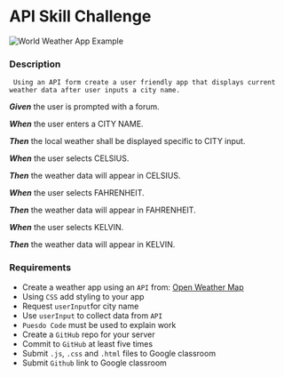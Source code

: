 # **API Skill Challenge** 

![World Weather App Example](https://media.giphy.com/media/l0RAdIlC1YRC83K4Xv/giphy.gif)

### Description
     Using an API form create a user friendly app that displays current weather data after user inputs a city name.

**_Given_** the user is prompted with a forum.

**_When_** the user enters a CITY NAME.

**_Then_** the local weather shall be displayed specific to CITY input.

**_When_** the user selects CELSIUS.

**_Then_** the weather data will appear in CELSIUS.

**_When_** the user selects FAHRENHEIT.

**_Then_** the weather data will appear in FAHRENHEIT.

**_When_** the user selects KELVIN.

**_Then_** the weather data will appear in KELVIN.

### Requirements
* Create a weather app using an `API` from: [Open Weather Map](https://openweathermap.org/guide#how)
* Using `CSS` add styling to your app
* Request `userInput`for city name
* Use `userInput` to collect data from `API`
* `Puesdo Code` must be used to explain work
* Create a `GitHub` repo for your server
* Commit to `GitHub` at least five times 
* Submit `.js`, `.css` and `.html` files to Google classroom
* Submit `Github` link to Google classroom 
